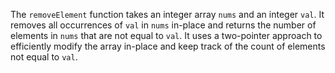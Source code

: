 The `removeElement` function takes an integer array `nums` and an integer `val`. It removes all occurrences of `val`
in `nums` in-place and returns the number of elements in `nums` that are not equal to `val`. It uses a two-pointer
approach to efficiently modify the array in-place and keep track of the count of elements not equal to `val`.